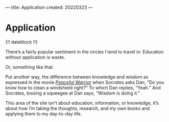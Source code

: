 —
title: Application
created: 20220323
—

# Application

{!! dateblock !!}

There’s a fairly popular sentiment in the circles I tend to travel in: Education without application is waste.

Or, something like that.

Put another way, the difference between knowledge and wisdom as expressed in the movie [*Peaceful Warrior*](https://www.imdb.com/title/tt0438315/) when Socrates asks Dan, “Do you know how to clean a windshield right?” To which Dan replies, “Yeah.” And Socrates, tossing a squeegee at Dan says, “Wisdom is doing it.”

This area of the site isn’t about education, information, or knowledge, it’s about how I’m taking the thoughts, research, and my own books and applying them to my day-to-day life.

